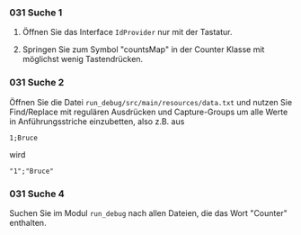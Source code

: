 ### 031 Suche 1

1. Öffnen Sie das Interface `IdProvider` nur mit der Tastatur.

2. Springen Sie zum Symbol "countsMap" in der Counter Klasse mit möglichst wenig Tastendrücken.

### 031 Suche 2

Öffnen Sie die Datei `run_debug/src/main/resources/data.txt` und nutzen Sie
Find/Replace mit regulären Ausdrücken und Capture-Groups um alle Werte in
Anführungsstriche einzubetten, also z.B. aus

````text
1;Bruce
````

wird

````text
"1";"Bruce"
````

### 031 Suche 4

Suchen Sie im Modul `run_debug` nach allen Dateien, die das Wort "Counter"
enthalten.